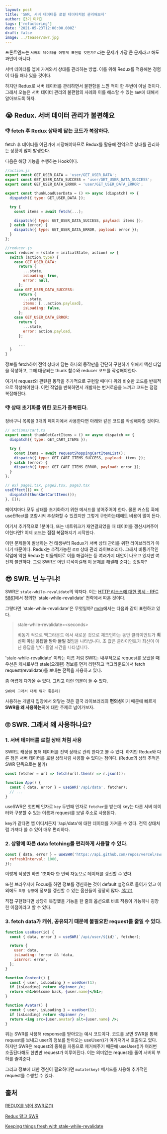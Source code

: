 ```yaml
---
layout: post
title: 'SWR, 서버 데이터를 로컬 데이터처럼 관리해보자'
author: [3기_미키]
tags: ['refactoring']
date: '2021-05-23T12:00:00.000Z'
draft: false
image: ../teaser/swr.jpg
---
```


프론트엔드는 `서버의 데이터를 어떻게 표현할 것인가?` 라는 문제가
가장 큰 문제라고 해도 과언이 아니다.

서버 데이터를 앱에 가져와서 상태를 관리하는 방법.
이를 위해 Redux를 적용해본 경험이 다들 꽤나 있을 것이다.

하지만 Redux로 서버 데이터를 관리하면서 불편함을 느낀 적이 한 두번이 아닐 것이다.
그래서 오늘은 서버 데이터 관리의 불편함의 사례와 이를 해소할 수 있는 `SWR`에 대해서 알아보도록 하자.

## 😭 Redux. 서버 데이터 관리가 불편해요

### 👎 fetch 후 Redux 상태에 담는 코드가 복잡하다.

fetch 후 데이터를 어딘가에 저장해야하므로 Redux를 활용해 전역으로
상태를 관리하는 상황이 많이 발생한다.

다음은 해당 기능을 수행하는 Hook이다.

```js
//action.js
export const GET_USER_DATA = 'user/GET_USER_DATA';
export const GET_USER_DATA_SUCCESS = 'user/GET_USER_DATA_SUCCESS';
export const GET_USER_DATA_ERROR = 'user/GET_USER_DATA_ERROR';

export const thunkLoadUserData = () => async (dispatch) => {
  dispatch({ type: GET_USER_DATA });

  try {
    const items = await fetch(...);

    dispatch({ type: GET_USER_DATA_SUCCESS, payload: items });
  } catch (error) {
    dispatch({ type: GET_USER_DATA_ERROR, payload: error });
  }
};

//reducer.js
const reducer = (state = initialState, action) => {
  switch (action.type) {
    case GET_USER_DATA:
      return {
        ...state,
        isLoading: true,
        error: null,
      };
    case GET_USER_DATA_SUCCESS:
      return {
        ...state,
        items: [...action.payload],
        isLoading: false,
      };
    case GET_USER_DATA_ERROR:
      return {
        ...state,
        error: action.payload,
      };

      ...
  }
}

```

정보를 fetch하여 전역 상태에 담는 하나의 동작만을 간단히 구현하기 위해서
액션 타입을 작성하고, 그에 대응되는 thunk 함수와 reducer 코드를 작성해야한다.

여기서 request와 관련된 동작을 추가적으로 구현할 때마다
위와 비슷한 코드를 반복적으로 작성해야한다.
이런 작업을 반복하면서 개발자는 번거로움을 느끼고 코드는 점점 복잡해진다.

### 👎 상태 초기화를 위한 코드가 중복된다.

장바구니 목록을 3개의 페이지에서 사용한다면
아래와 같은 코드를 작성해야할 것이다.

```js
// actions/cart.ts
export const thunkGetCartItems = () => async dispatch => {
  dispatch({ type: GET_CART_ITEMS });

  try {
    const items = await requestShoppingCartItemList();
    dispatch({ type: GET_CART_ITEMS_SUCCESS, payload: items });
  } catch (error) {
    dispatch({ type: GET_CART_ITEMS_ERROR, payload: error });
  }
};

// ex) page1.tsx, page2.tsx, page3.tsx
useEffect(() => {
  dispatch(thunkGetCartItems());
}, []);
```

페이지마다 모두 상태를 초기화하기 위한 메서드를 넣어주어야 한다.
물론 커스텀 훅에 useEffect를 포함시켜 추상화할 수 있겠지만 그렇게 구현하는데에도 비용이 많이 든다.

여기서 추가적으로 1분마다, 또는 네트워크가 재연결되었을 때 데이터를 갱신시켜주어야한다면?
이제 코드는 점점 복잡해지기 시작한다.

이런 문제들이 발생하는 건 태생부터 Redux가 서버 상태 관리를 위한 라이브러리가 아니기 때문이다.
Redux는 추적가능한 `로컬` 상태 관리 라이브러리다.
그래서 비동기적인 작업에 약한 Redux는 미들웨어로 이를 해결하는 등 여러가지 대안이 나오고 있지만 여전히 불편하다.
그럼 SWR은 어떤 녀석이길래 이 문제를 해결해 준다는 것일까?

## 😎 SWR. 넌 누구냐!

SWR은 `stale-while-revalidate`의 약자다.
이는 [HTTP 리소스에 대한 명세 - RFC 5861](https://datatracker.ietf.org/doc/html/rfc5861)에서 정의한
'stale-while-revalidate' 전략에서 따온 것이다.

그렇다면 'stale-while-revalidate'은 무엇일까?
[mdn](https://developer.mozilla.org/ko/docs/Web/HTTP/Headers/Cache-Control)에서는 다음과 같이 표현하고 있다.

> stale-while-revalidate=\<seconds\>
>
> 비동기 적으로 백그라운드 에서 새로운 것으로 체크인하는 동안 클라이언트가 **최신이 아닌 응답을 받아 들일 것**임을 나타냅니다.
> 초 값은 클라이언트가 최신이 아닌 응답을 받아 들일 시간을 나타냅니다.

'stale-while-revalidate' 이라는 이름 처럼
SWR는 내부적으로 request를 보냈을 때 우선은 캐시로부터 stale(오래된) 정보를 먼저 리턴하고
백그라운드에서 fetch request(revalidate)를 보내는 전략을 사용하고 있다.

좀 어렵게 다가올 수 있다. 그리고 이런 의문이 들 수 있다.

`SWR이 그래서 대체 뭐가 좋은데?`

사용하는 개발자 입장에서 와닿는 것은 결국 라이브러리의 **편의성**이기 때문에
빠르게 **SWR을 왜 사용하는지**에 대한 주제로 넘어가보자.

## 🙄 SWR. 그래서 왜 사용하나요?

### 1. 서버 데이터를 로컬 상태 처럼 사용

SWR도 캐싱을 통해 데이터를 전역 상태로 관리 한다고 볼 수 있다.
하지만 Redux와 다른 점은 서버 데이터를 로컬 상태처럼 사용할 수 있다는 점이다. (Redux의 상태 추적은 SWR 단독으로는 불가)

```js
const fetcher = url => fetch(url).then(r => r.json());

function App() {
  const { data, error } = useSWR('/api/data', fetcher);
  // ...
}
```

useSWR은 첫번째 인자로 `key`
두번째 인자로 `fetcher`를 받는데
key는 다른 서버 데이터와 구분할 수 있는 이름과 request를 보낼 주소로 사용된다.

key가 같다면 앱 어디서든지 '/api/data'에 대한 데이터를 가져올 수 있다.
전역 상태처럼 가져다 쓸 수 있어 매우 편리하다.

### 2. 상황에 따른 data fetching를 편리하게 사용할 수 있다.

```js
const { data, error } = useSWR('https://api.github.com/repos/vercel/swr', fetchCurrentTime, {
  refreshInterval: 1000,
});
```

이렇게 작성만 하면 1초마다 한 번씩 자동으로 데이터를 갱신할 수 있다.

또한 브라우저에 Focus를 하면 정보를 갱신하는 것이 default 설정으로 들어가 있고
이 외에도 `특정 상황`에 정보를 갱신할 수 있는 옵션들이 굉장히 많다. [(참고)](https://swr.vercel.app/docs/options)

직접 구현했다면 상당히 복잡했을 기능을 한 줄의 옵션으로 바로 적용이 가능하니
굉장한 이점이라고 할 수 있다.

### 3. fetch data가 캐쉬, 공유되기 때문에 불필요한 request를 줄일 수 있다.

```jsx
function useUser(id) {
  const { data, error } = useSWR(`/api/user/${id}`, fetcher);

  return {
    user: data,
    isLoading: !error && !data,
    isError: error,
  };
}

function Content() {
  const { user, isLoading } = useUser(1);
  if (isLoading) return <Spinner />;
  return <h1>Welcome back, {user.name}</h1>;
}

function Avatar() {
  const { user, isLoading } = useUser(1);
  if (isLoading) return <Spinner />;
  return <img src={user.avatar} alt={user.name} />;
}
```

위는 SWR를 사용해 response를 받아오는 예시 코드이다.
코드를 보면 SWR을 통해 request를 보내고 user의 정보를 받아오는
useUser()가 여기저기서 호출되고 있다.
하지만 SWR은 request의 중복을 자동으로 제거해주기 때문에
useUser()가 여러번 호출된다해도 한번만 request가 이루어진다.
이는 의미없는 request를 줄여 서버의 부하를 줄여준다.

그리고 정보에 대한 갱신이 필요하다면 `mutate(key)` 메서드를
사용해 추가적인 request를 수행할 수 있다.

## 출처

[REDUX를 넘어 SWR로(1)](https://tech.madup.com/swr-intro1/)

[Redux 말고 SWR](https://snyung.com/content/2021-01-09--SWR)

[Keeping things fresh with stale-while-revalidate](https://web.dev/stale-while-revalidate/)
